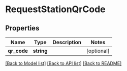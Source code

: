 # RequestStationQrCode

## Properties
Name | Type | Description | Notes
------------ | ------------- | ------------- | -------------
**qr_code** | **string** |  | [optional] 

[[Back to Model list]](../README.md#documentation-for-models) [[Back to API list]](../README.md#documentation-for-api-endpoints) [[Back to README]](../README.md)


